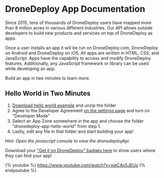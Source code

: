 # DroneDeploy App Documentation

Since 2015, tens of thousands of DroneDeploy users have mapped more than 8 million acres in various different industries. Our API allows outside developers to build new products and services on top of DroneDeploy as apps.

Once a user installs an app it will be run on DroneDeploy.com, DroneDeploy on Android and DroneDeploy on iOS. All apps are written in HTML, CSS, and JavaScript. Apps have the capability to access and modify DroneDeploy features. Additionally, any JavaScript framework or library can be used while developing an app.

Build an app in two minutes to learn more.

## Hello World in Two Minutes

1. [Download hello world example](https://s3.amazonaws.com/drone-deploy-plugins/templates/dronedeploy-app-hello-world.zip) and unzip the folder
2. Agree to the Developer Agreement [on the settings page](https://www.dronedeploy.com/app2/settings) and turn on "Developer Mode"
3. Select an App Zone somewhere in the app and choose the folder "dronedeploy-app-hello-world" from step 1.
4. Lastly, edit any file in that folder and start building your app!

_Hint: Open the javascript console to view the dronedeployApi._

Download your ["Get it on DroneDeploy" badges here](https://www.dropbox.com/sh/a3baugjz3e2r0pj/AAAGaGrclU3aBFye3pBH2sgDa?dl=0) to show users where they can find your app!

{% youtube %} https://www.youtube.com/watch?v=xieC4o5JEUs {% endyoutube %}

